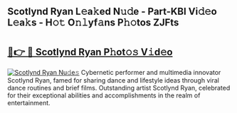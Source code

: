 ## Scotlynd Ryan L𝚎a𝚔ed N𝚞𝚍e - Part-KBI Vi𝚍𝚎o L𝚎a𝚔s - H𝚘𝚝 O𝚗𝚕yf𝚊ns P𝚑𝚘tos ZJFts

# <h2><a href="http://kf9ins.oniu.top/?m=Scotlynd+Ryan">🔗👉 🔴 Scotlynd Ryan P𝚑ot𝚘𝚜 V𝚒d𝚎o</a></h2>

[![Scotlynd Ryan Nu𝚍e𝚜](https://i.imgur.com/0qMVB7G.gif)](http://kf9ins.oniu.top/?m=Scotlynd+Ryan)
Cybernetic performer and multimedia innovator Scotlynd Ryan, famed for sharing dance and lifestyle ideas through viral dance routines and brief films. Outstanding artist Scotlynd Ryan, celebrated for their exceptional abilities and accomplishments in the realm of entertainment.  
